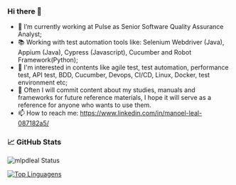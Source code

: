 ### Hi there 👋

- 🏢 I’m currently working at Pulse as Senior Software Quality Assurance Analyst;
- 📚 Working with test automation tools like: Selenium Webdriver (Java), Appium (Java), Cypress (Javascript), Cucumber and Robot Framework(Python);
- 🌱 I'm interested in contents like agile test, test automation, performance test, API test, BDD, Cucumber, Devops, CI/CD, Linux, Docker, test environment etc;
- 📁 Often I will commit content about my studies, manuals and frameworks for future reference materials, I hope it will serve as a reference for anyone who wants to use them.
- 📫 How to reach me: https://www.linkedin.com/in/manoel-leal-087182a5/

### &#x1f4c8; GitHub Stats

![mlpdleal Status](https://github-readme-stats.vercel.app/api?username=manoel-leal&show_icons=true&theme=dark)

[![Top Linguagens](https://github-readme-stats.vercel.app/api/top-langs/?username=manoel-leal&layout=compact&hide=plpgsql&theme=dark)](https://github.com/anuraghazra/github-readme-stats)
